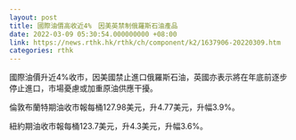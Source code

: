 ```yaml
---
layout: post
title: 國際油價高收近4%　因美英禁制俄羅斯石油產品
date: 2022-03-09 05:30:54.000000000 +08:00
link: https://news.rthk.hk/rthk/ch/component/k2/1637906-20220309.htm
categories: rthk
---
```


國際油價升近4%收市，因美國禁止進口俄羅斯石油，英國亦表示將在年底前逐步停止進口，市場憂慮或加重原油供應干擾。

倫敦布蘭特期油收市報每桶127.98美元，升4.77美元，升幅3.9%。

紐約期油收市報每桶123.7美元，升4.3美元，升幅3.6%。
